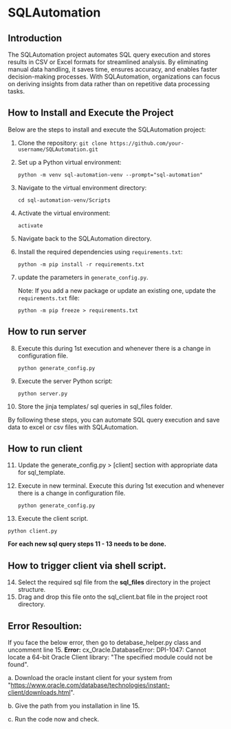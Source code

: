 # SQLAutomation

## Introduction
The SQLAutomation project automates SQL query execution and stores results in CSV or Excel formats for streamlined analysis. By eliminating manual data handling, it saves time, ensures accuracy, and enables faster decision-making processes. With SQLAutomation, organizations can focus on deriving insights from data rather than on repetitive data processing tasks.

## How to Install and Execute the Project
Below are the steps to install and execute the SQLAutomation project:

1. Clone the repository:
   ```git clone https://github.com/your-username/SQLAutomation.git```

2. Set up a Python virtual environment:
   ```
   python -m venv sql-automation-venv --prompt="sql-automation"
   ```

3. Navigate to the virtual environment directory:
   ```
   cd sql-automation-venv/Scripts
   ```

4. Activate the virtual environment:
   ```
   activate
   ```

5. Navigate back to the SQLAutomation directory.

6. Install the required dependencies using `requirements.txt`:
   ```
   python -m pip install -r requirements.txt 
   ```

7. update the parameters in `generate_config.py`.

   Note: If you add a new package or update an existing one, update the `requirements.txt` file:
   ```
   python -m pip freeze > requirements.txt
   ```
## How to run server

8. Execute this during 1st execution and whenever there is a change in configuration file.
    ```
    python generate_config.py
    ```

9. Execute the server Python script:
   ```
   python server.py
   ```

10. Store the jinja templates/ sql queries in sql_files folder.

By following these steps, you can automate SQL query execution and save data to excel or csv files with SQLAutomation.

## How to run client

11. Update the generate_config.py > [client] section with appropriate data for sql_template.

12. Execute in new terminal. Execute this during 1st execution and whenever there is a change in configuration file.
    ```
    python generate_config.py
    ```

13. Execute the client script.
   ```
   python client.py
   ```
**For each new sql query steps 11 - 13 needs to be done.**

## How to trigger client via shell script.

14. Select the required sql file from the **sql_files** directory in the project structure.
15. Drag and drop this file onto the sql_client.bat file in the project root directory.

## Error Resoultion:
If you face the below error, then go to detabase_helper.py class and uncomment line 15.
**Error:** cx_Oracle.DatabaseError: DPI-1047: Cannot locate a 64-bit Oracle Client library: "The specified module could not be found".

a. Download the oracle instant client for your system from "https://www.oracle.com/database/technologies/instant-client/downloads.html".

b. Give the path from you installation in line 15.

c. Run the code now and check.

